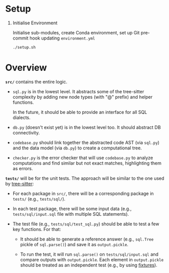 # Setup

1. Initialise Environment

   Initialise sub-modules, create Conda environment, set up Git pre-commit hook updating `environment.yml`

   ```sh
   ./setup.sh
   ```

# Overview

**`src/`** contains the entire logic.

- `sql.py` is in the lowest level. It abstracts some of the tree-sitter complexity
  by adding new node types (with "@" prefix) and helper functions.

  In the future, it should be able to provide an interface for all SQL dialects.

- `db.py` (doesn't exist yet) is in the lowest level too. It should abstract DB
  connectivity.

- `codebase.py` should link together the abstracted code AST (via `sql.py`) and the data
  model (via `db.py`) to create a computational tree.

- `checker.py` is the error checker that will use `codebase.py` to analyze computations
  and find similar but not exact matches, highlighting them as errors.

**`tests/`** will be for the unit tests. The approach will be similar to the one used by
[tree-sitter](https://github.com/ilyakochik/tree-sitter-sql-bigquery/blob/main/test/corpus/analytic_function.txt):

- For each package in `src/`, there will be a corresponding package in `tests/` (e.g., `tests/sql/`).

- In each test package, there will be some input data (e.g., `tests/sql/input.sql` file with multiple SQL
  statements).

- The test file (e.g., `tests/sql/test_sql.py`) should be able to test a few key functions. For that:

  - It should be able to generate a reference answer (e.g., `sql.Tree` pickle of `sql.parse()`) and save
    it as `output.pickle`.

  - To run the test, it will run `sql.parse()` on `tests/sql/input.sql` and compare outputs
    with `output.pickle`. Each element in `output.pickle` should be treated as an independent test (e.g., by
    using [fixtures](https://docs.pytest.org/en/7.1.x/how-to/parametrize.html)).
